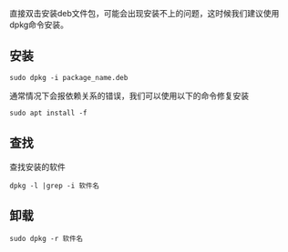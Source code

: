 直接双击安装deb文件包，可能会出现安装不上的问题，这时候我们建议使用dpkg命令安装。

## 安装

```
sudo dpkg -i package_name.deb
```

通常情况下会报依赖关系的错误，我们可以使用以下的命令修复安装
```
sudo apt install -f
```

## 查找

查找安装的软件
```
dpkg -l |grep -i 软件名
```

## 卸载
```
sudo dpkg -r 软件名
```
        
